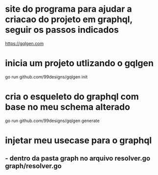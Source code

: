 # site do programa para ajudar a criacao do projeto em graphql, seguir os passos indicados
https://gqlgen.com

# inicia um projeto utlizando o gqlgen
go run github.com/99designs/gqlgen init

# cria o esqueleto do graphql com base no meu schema alterado
go run github.com/99designs/gqlgen generate

# injetar meu usecase para o graphql
## - dentro da pasta graph no arquivo resolver.go graph/resolver.go
